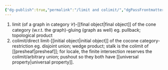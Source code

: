 ```yaml
---
{"dg-publish":true,"permalink":"/limit and colimit/","dgPassFrontmatter":true,"created":"2024-11-24T14:26:35.033+01:00","updated":"2024-12-04T14:46:51.234+01:00"}
---
```



1. limit (of a graph in category $\mathscr{C}$)-[[final object\|final object]] of the cone category (w.r.t. the graph)-gluing (graph as well)
    eg. pullback; topological product
2. colimit/direct limit-[[initial object\|initial object]] of the cocone category-restriction
    eg. disjoint union; wedge product; stalk is the colimit of [[presheaf\|presheaf]]; for locale, the finite intersection reserves the colimit/arbitrary union; pushout 
so they both have [[universal property\|universal property]].
